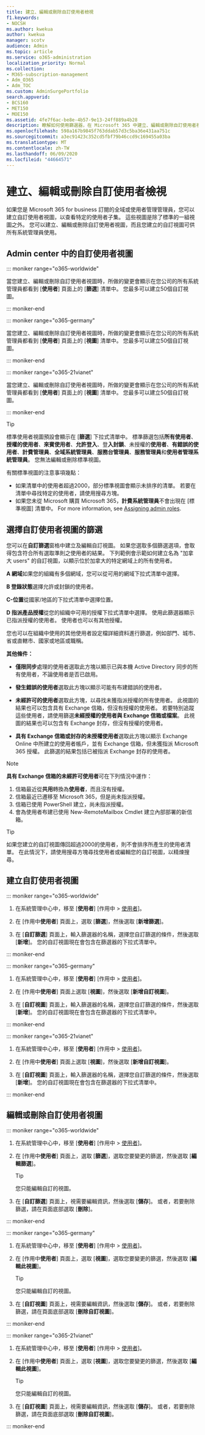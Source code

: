 ```yaml
---
title: 建立、編輯或刪除自訂使用者檢視
f1.keywords:
- NOCSH
ms.author: kwekua
author: kwekua
manager: scotv
audience: Admin
ms.topic: article
ms.service: o365-administration
localization_priority: Normal
ms.collection:
- M365-subscription-management
- Adm_O365
- Adm_TOC
ms.custom: AdminSurgePortfolio
search.appverid:
- BCS160
- MET150
- MOE150
ms.assetid: 4fe7f6ac-be8e-4b57-9e13-24ff889a4b28
description: 瞭解如何使用篩選器，在 Microsoft 365 中建立、編輯或刪除自訂使用者視圖。
ms.openlocfilehash: 598a167b9845f763ddab57d3c5ba36e431aa751c
ms.sourcegitcommit: a3ec91423c352cd5fbf79b46ccd9c169455a03ba
ms.translationtype: MT
ms.contentlocale: zh-TW
ms.lasthandoff: 06/09/2020
ms.locfileid: "44664571"
---
```

# <a name="create-edit-or-delete-a-custom-user-view"></a>建立、編輯或刪除自訂使用者檢視

如果您是 Microsoft 365 for business 訂閱的全域或使用者管理管理員，您可以建立自訂使用者視圖，以查看特定的使用者子集。 這些視圖是除了標準的一組視圖之外。 您可以建立、編輯或刪除自訂使用者視圖，而且您建立的自訂視圖可供所有系統管理員使用。
  
## <a name="custom-user-views-in-the-admin-center"></a>Admin center 中的自訂使用者視圖

::: moniker range="o365-worldwide"

當您建立、編輯或刪除自訂使用者視圖時，所做的變更會顯示在您公司的所有系統管理員都看到 [**使用者**] 頁面上的 [**篩選**] 清單中。 您最多可以建立50個自訂視圖。 

::: moniker-end

::: moniker range="o365-germany"

當您建立、編輯或刪除自訂使用者視圖時，所做的變更會顯示在您公司的所有系統管理員都看到 [**使用者**] 頁面上的 [**視圖**] 清單中。 您最多可以建立50個自訂視圖。 

::: moniker-end

::: moniker range="o365-21vianet"

當您建立、編輯或刪除自訂使用者視圖時，所做的變更會顯示在您公司的所有系統管理員都看到 [**使用者**] 頁面上的 [**視圖**] 清單中。 您最多可以建立50個自訂視圖。 

::: moniker-end

> [!TIP]
>  標準使用者視圖預設會顯示在 [**篩選**] 下拉式清單中。 標準篩選包括**所有使用者**、**授權的使用者**、**來賓使用者**、**允許登入**、登**入封鎖**、未授權的**使用者**、**有錯誤的使用者**、**計費管理員**、**全域系統管理員**、**服務台管理員**、**服務管理員**和**使用者管理系統管理員**。 您無法編輯或刪除標準視圖。 

有關標準視圖的注意事項幾點： 

- 如果清單中的使用者超過2000，部分標準視圖會顯示未排序的清單。 若要在清單中尋找特定的使用者，請使用搜尋方塊。 
- 如果您未從 Microsoft 購買 Microsoft 365，**計費系統管理員**不會出現在 [標準視圖] 清單中。 For more information, see [Assigning admin roles](assign-admin-roles.md). 
  
## <a name="choose-the-filters-for-your-custom-user-view"></a>選擇自訂使用者視圖的篩選

您可以在**自訂篩選**窗格中建立及編輯自訂視圖。 如果您選取多個篩選選項，會取得包含符合所有選取準則之使用者的結果。 下列範例會示範如何建立名為 "加拿大 users" 的自訂視圖，以顯示位於加拿大的特定網域上的所有使用者。 

  
 **A 網域**如果您的組織有多個網域，您可以從可用的網域下拉式清單中選擇。 
  
 **B 登錄狀態**選擇允許或封鎖的使用者。 
  
 **C-位置**從國家/地區的下拉式清單中選擇位置。 
  
 **D 指派產品授權**從您的組織中可用的授權下拉式清單中選擇。 使用此篩選器顯示已指派授權的使用者。 使用者也可以有其他授權。 
  
您也可以在組織中使用的其他使用者設定檔詳細資料進行篩選，例如部門、城市、省或直轄市、國家或地區或職稱。
  
 **其他條件：**
  
- **僅限同步**處理的使用者選取此方塊以顯示已與本機 Active Directory 同步的所有使用者，不論使用者是否已啟用。 
    
- **發生錯誤的使用者**選取此方塊以顯示可能有布建錯誤的使用者。 
    
- **未經許可的使用者**選取此方塊，以尋找未獲指派授權的所有使用者。 此視圖的結果也可以包含具有 Exchange 信箱，但沒有授權的使用者。 若要特別追蹤這些使用者，請使用篩選**未經授權的使用者與 Exchange 信箱或檔案**。 此視圖的結果也可以包含有 Exchange 封存，但沒有授權的使用者。
    
- **具有 Exchange 信箱或封存的未授權使用者**選取此方塊以顯示 Exchange Online 中所建立的使用者帳戶，並有 Exchange 信箱，但未獲指派 Microsoft 365 授權。 此篩選的結果包括已被指派 Exchange 封存的使用者。 

> [!NOTE]
> **具有 Exchange 信箱的未經許可使用者**可在下列情況中運作：
1. 信箱最近從**共用**轉換為**使用者**，而且沒有授權。
2. 信箱最近已遷移至 Microsoft 365，但是尚未指派授權。
3. 信箱已使用 PowerShell 建立，尚未指派授權。
4. 會為使用者布建已使用 New-RemoteMailbox Cmdlet 建立內部部署的新信箱。
    
> [!TIP]
> 如果您建立的自訂視圖傳回超過2000的使用者，則不會排序所產生的使用者清單。 在此情況下，請使用搜尋方塊尋找使用者或編輯您的自訂視圖，以精煉搜尋。 
  
## <a name="create-a-custom-user-view"></a>建立自訂使用者視圖

::: moniker range="o365-worldwide"

1. 在系統管理中心中，移至 [**使用者**] [作用中 \> <a href="https://go.microsoft.com/fwlink/p/?linkid=834822" target="_blank">使用者</a>]。
    
2. 在 [作用中**使用者**] 頁面上，選取 [**篩選**]，然後選取 [**新增篩選**]。
  
3. 在 [**自訂篩選**] 頁面上，輸入篩選器的名稱，選擇您自訂篩選的條件，然後選取 [**新增**]。 您的自訂視圖現在會包含在篩選器的下拉式清單中。
    
::: moniker-end

::: moniker range="o365-germany"

1. 在系統管理中心中，移至 [**使用者**] [作用中 \> <a href="https://go.microsoft.com/fwlink/p/?linkid=847686" target="_blank">使用者</a>]。  

2. 在 [作用中**使用者**] 頁面上選取 [**視圖**]，然後選取 [**新增自訂視圖**]。
  
3. 在 [**自訂視圖**] 頁面上，輸入篩選器的名稱，選擇您自訂篩選的條件，然後選取 [**新增**]。 您的自訂視圖現在會包含在篩選器的下拉式清單中。

::: moniker-end


::: moniker range="o365-21vianet"

1. 在系統管理中心中，移至 [**使用者**] [作用中 \> <a href="https://go.microsoft.com/fwlink/p/?linkid=850628" target="_blank">使用者</a>]。 

2. 在 [作用中**使用者**] 頁面上選取 [**視圖**]，然後選取 [**新增自訂視圖**]。
  
3. 在 [**自訂視圖**] 頁面上，輸入篩選器的名稱，選擇您自訂篩選的條件，然後選取 [**新增**]。 您的自訂視圖現在會包含在篩選器的下拉式清單中。

::: moniker-end
    

## <a name="edit-or-delete-a-custom-user-view"></a>編輯或刪除自訂使用者視圖

::: moniker range="o365-worldwide"

1. 在系統管理中心中，移至 [**使用者**] [作用中 \> <a href="https://go.microsoft.com/fwlink/p/?linkid=834822" target="_blank">使用者</a>]。
    
2. 在 [作用中**使用者**] 頁面上，選取 [**篩選**]，選取您要變更的篩選，然後選取 [**編輯篩選**]。 
    
    > [!TIP]
    > 您只能編輯自訂的視圖。 
  
3. 在 [**自訂篩選**] 頁面上，視需要編輯資訊，然後選取 [**儲存**]。 或者，若要刪除篩選，請在頁面底部選取 [**刪除**]。 
    
::: moniker-end

::: moniker range="o365-germany"

1. 在系統管理中心中，移至 [**使用者**] [作用中 \> <a href="https://go.microsoft.com/fwlink/p/?linkid=847686" target="_blank">使用者</a>]。  

2. 在 [作用中**使用者**] 頁面上，選取 [**視圖**]，選取您要變更的篩選，然後選取 [**編輯此視圖**]。 
    
    > [!TIP]
    > 您只能編輯自訂的視圖。 
  
3. 在 [**自訂視圖**] 頁面上，視需要編輯資訊，然後選取 [**儲存**]。 或者，若要刪除篩選，請在頁面底部選取 [**刪除自訂視圖**]。 

::: moniker-end

::: moniker range="o365-21vianet"

1. 在系統管理中心中，移至 [**使用者**] [作用中 \> <a href="https://go.microsoft.com/fwlink/p/?linkid=850628" target="_blank">使用者</a>]。 

2. 在 [作用中**使用者**] 頁面上，選取 [**視圖**]，選取您要變更的篩選，然後選取 [**編輯此視圖**]。 
    
    > [!TIP]
    > 您只能編輯自訂的視圖。 
  
3. 在 [**自訂視圖**] 頁面上，視需要編輯資訊，然後選取 [**儲存**]。 或者，若要刪除篩選，請在頁面底部選取 [**刪除自訂視圖**]。 

::: moniker-end


     